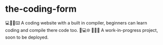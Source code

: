 # the-coding-form

​💻​👨‍💻​⌨️️​ A coding website with a built in compiler, beginners can learn coding and compile there code too. ​📡​💻​🌐​
​👨‍💻​📧​   A work-in-progress project, soon to be deployed.
